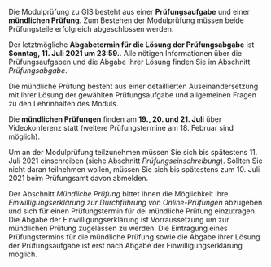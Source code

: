 <!-- # Über die Modulprüfung -->

Die Modulprüfung zu GIS besteht aus einer **Prüfungsaufgabe** und einer **mündlichen Prüfung**. Zum Bestehen der Modulprüfung müssen beide Prüfungsteile erfolgreich abgeschlossen werden.

Der letztmögliche **Abgabetermin für die Lösung der Prüfungsabgabe** ist **Sonntag, 11. Juli 2021 um 23:59.**. Alle nötigen Informationen über die Prüfungsaufgaben und die Abgabe Ihrer Lösung finden Sie im Abschnitt *Prüfungsabgabe*.

Die mündliche Prüfung besteht aus einer detaillierten Auseinandersetzung mit Ihrer Lösung der gewählten Prüfungsaufgabe und allgemeinen Fragen zu den Lehrinhalten des Moduls.

Die **mündlichen Prüfungen** finden am **19., 20. und 21. Juli** über Videokonferenz statt (weitere Prüfungstermine am 18. Februar sind möglich).

Um an der Modulprüfung teilzunehmen müssen Sie sich bis spätestens 11. Juli 2021 einschreiben (siehe Abschnitt *Prüfungseinschreibung*). Sollten Sie nicht daran teilnehmen wollen, müssen Sie sich bis spätestens zum 10. Juli 2021 beim Prüfungsamt davon abmelden.

Der Abschnitt *Mündliche Prüfung* bittet Ihnen die Möglichkeit Ihre *Einwilligungserklärung zur Durchführung von Online-Prüfungen* abzugeben und sich für einen Prüfungstermin für dei mündliche Prüfung einzutragen. Die Abgabe der Einwilligungserklärung ist Vorraussetzung um zur mündlichen Prüfung zugelassen zu werden. Die Eintragung eines Prüfungstermins für die mündliche Prüfung sowie die Abgabe ihrer Lösung der Prüfungsaufgabe ist erst nach Abgabe der Einwilligungserklärung möglich.
